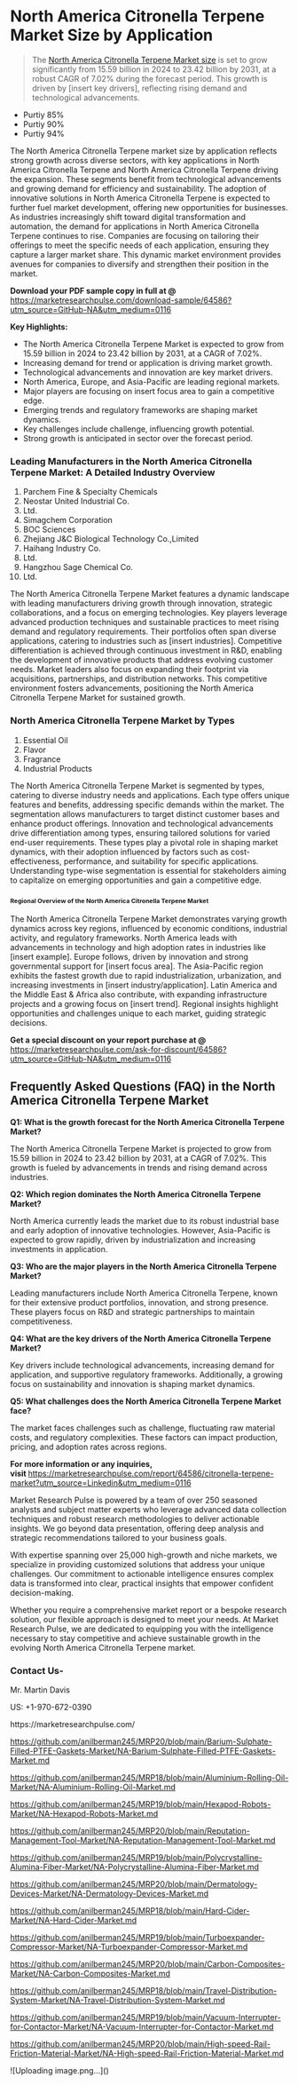 <h1>North America Citronella Terpene Market&nbsp;Size by Application</h1><blockquote><p>The <a href="https://marketresearchpulse.com/download-sample/64586?utm_source=GitHub-NA&amp;utm_medium=0116">North America Citronella Terpene Market size</a> is set to grow significantly from 15.59 billion in 2024 to 23.42 billion by 2031, at a robust CAGR of 7.02% during the forecast period. This growth is driven by [insert key drivers], reflecting rising demand and technological advancements.</p></blockquote><ul><li>Purtiy 85%<li> Purtiy 90%<li> Purtiy 94%</li></ul><p>The North America Citronella Terpene market size by application reflects strong growth across diverse sectors, with key applications in North America Citronella Terpene and North America Citronella Terpene driving the expansion. These segments benefit from technological advancements and growing demand for efficiency and sustainability. The adoption of innovative solutions in North America Citronella Terpene is expected to further fuel market development, offering new opportunities for businesses. As industries increasingly shift toward digital transformation and automation, the demand for applications in North America Citronella Terpene continues to rise. Companies are focusing on tailoring their offerings to meet the specific needs of each application, ensuring they capture a larger market share. This dynamic market environment provides avenues for companies to diversify and strengthen their position in the market.</p><p><strong>Download your PDF sample copy in full at @ </strong><a href="https://marketresearchpulse.com/download-sample/64586?utm_source=GitHub-NA&amp;utm_medium=0116">https://marketresearchpulse.com/download-sample/64586?utm_source=GitHub-NA&amp;utm_medium=0116</a></p><p><strong>Key Highlights: </strong></p><ul><li>The North America Citronella Terpene Market is expected to grow from 15.59 billion in 2024 to 23.42 billion by 2031, at a CAGR of 7.02%.</li><li>Increasing demand for trend or application is driving market growth.</li><li>Technological advancements and innovation are key market drivers.</li><li>North America, Europe, and Asia-Pacific are leading regional markets.</li><li>Major players are focusing on insert focus area to gain a competitive edge.</li><li>Emerging trends and regulatory frameworks are shaping market dynamics.</li><li>Key challenges include challenge, influencing growth potential.</li><li>Strong growth is anticipated in sector over the forecast period.</li></ul><h3>Leading Manufacturers in the North America Citronella Terpene Market: A Detailed Industry Overview</h3><ol><li>Parchem Fine & Specialty Chemicals</li><li>Neostar United Industrial Co.</li><li>Ltd.</li><li>Simagchem Corporation</li><li>BOC Sciences</li><li>Zhejiang J&C Biological Technology Co.,Limited</li><li>Haihang Industry Co.</li><li>Ltd.</li><li>Hangzhou Sage Chemical Co.</li><li>Ltd.</li></ol><div class="flex max-w-full flex-col flex-grow"><div class="min-h-8 text-message flex w-full flex-col items-end gap-2 whitespace-normal break-words [.text-message+&amp;]:mt-5" dir="auto" data-message-author-role="assistant" data-message-id="fd8432e4-4910-450d-b182-61b7bfb0a01f" data-message-model-slug="gpt-4o"><div class="flex w-full flex-col gap-1 empty:hidden first:pt-[3px]"><div class="markdown prose w-full break-words dark:prose-invert light"><p>The North America Citronella Terpene Market features a dynamic landscape with leading manufacturers driving growth through innovation, strategic collaborations, and a focus on emerging technologies. Key players leverage advanced production techniques and sustainable practices to meet rising demand and regulatory requirements. Their portfolios often span diverse applications, catering to industries such as [insert industries]. Competitive differentiation is achieved through continuous investment in R&amp;D, enabling the development of innovative products that address evolving customer needs. Market leaders also focus on expanding their footprint via acquisitions, partnerships, and distribution networks. This competitive environment fosters advancements, positioning the North America Citronella Terpene Market for sustained growth.</p></div></div></div></div><h3>North America Citronella Terpene Market by Types</h3><ol><li>Essential Oil<li> Flavor<li> Fragrance<li> Industrial Products</li></ol><div class="flex max-w-full flex-col flex-grow"><div class="min-h-8 text-message flex w-full flex-col items-end gap-2 whitespace-normal break-words [.text-message+&amp;]:mt-5" dir="auto" data-message-author-role="assistant" data-message-id="084470be-0bb7-4664-bddf-5156b4f41249" data-message-model-slug="gpt-4o-mini"><div class="flex w-full flex-col gap-1 empty:hidden first:pt-[3px]"><div class="markdown prose w-full break-words dark:prose-invert light"><p>The North America Citronella Terpene Market is segmented by types, catering to diverse industry needs and applications. Each type offers unique features and benefits, addressing specific demands within the market. The segmentation allows manufacturers to target distinct customer bases and enhance product offerings. Innovation and technological advancements drive differentiation among types, ensuring tailored solutions for varied end-user requirements. These types play a pivotal role in shaping market dynamics, with their adoption influenced by factors such as cost-effectiveness, performance, and suitability for specific applications. Understanding type-wise segmentation is essential for stakeholders aiming to capitalize on emerging opportunities and gain a competitive edge.</p></div></div></div></div><h3><span style="font-size: 11px;">Regional Overview of the North America Citronella Terpene Market</span></h3><div class="flex max-w-full flex-col flex-grow"><div class="min-h-8 text-message flex w-full flex-col items-end gap-2 whitespace-normal break-words [.text-message+&amp;]:mt-5" dir="auto" data-message-author-role="assistant" data-message-id="e9038762-ce64-4e30-91c9-9bd413514231" data-message-model-slug="gpt-4o-mini"><div class="flex w-full flex-col gap-1 empty:hidden first:pt-[3px]"><div class="markdown prose w-full break-words dark:prose-invert light"><p>The North America Citronella Terpene Market demonstrates varying growth dynamics across key regions, influenced by economic conditions, industrial activity, and regulatory frameworks. North America leads with advancements in technology and high adoption rates in industries like [insert example]. Europe follows, driven by innovation and strong governmental support for [insert focus area]. The Asia-Pacific region exhibits the fastest growth due to rapid industrialization, urbanization, and increasing investments in [insert industry/application]. Latin America and the Middle East &amp; Africa also contribute, with expanding infrastructure projects and a growing focus on [insert trend]. Regional insights highlight opportunities and challenges unique to each market, guiding strategic decisions.</p></div></div></div></div><p><strong>Get a special discount on your report purchase at @ </strong><a href="https://marketresearchpulse.com/ask-for-discount/64586?utm_source=GitHub-NA&amp;utm_medium=0116">https://marketresearchpulse.com/ask-for-discount/64586?utm_source=GitHub-NA&amp;utm_medium=0116</a></p><h2>Frequently Asked Questions (FAQ) in the North America Citronella Terpene Market</h2><p><strong>Q1: What is the growth forecast for the North America Citronella Terpene Market?</strong></p><p>The North America Citronella Terpene Market is projected to grow from 15.59 billion in 2024 to 23.42 billion by 2031, at a CAGR of 7.02%. This growth is fueled by advancements in trends and rising demand across industries.</p><p><strong>Q2: Which region dominates the North America Citronella Terpene Market?</strong></p><p>North America currently leads the market due to its robust industrial base and early adoption of innovative technologies. However, Asia-Pacific is expected to grow rapidly, driven by industrialization and increasing investments in application.</p><p><strong>Q3: Who are the major players in the North America Citronella Terpene Market?</strong></p><p>Leading manufacturers include North America Citronella Terpene, known for their extensive product portfolios, innovation, and strong presence. These players focus on R&amp;D and strategic partnerships to maintain competitiveness.</p><p><strong>Q4: What are the key drivers of the North America Citronella Terpene Market?</strong></p><p>Key drivers include technological advancements, increasing demand for application, and supportive regulatory frameworks. Additionally, a growing focus on sustainability and innovation is shaping market dynamics.</p><p><strong>Q5: What challenges does the North America Citronella Terpene Market face?</strong></p><p>The market faces challenges such as challenge, fluctuating raw material costs, and regulatory complexities. These factors can impact production, pricing, and adoption rates across regions.</p><p><strong>For more information or any inquiries, visit&nbsp;</strong><a href="https://marketresearchpulse.com/report/64586/citronella-terpene-market?utm_source=Linkedin&utm_medium=0116">https://marketresearchpulse.com/report/64586/citronella-terpene-market?utm_source=Linkedin&utm_medium=0116</a></p><p>Market Research Pulse is powered by a team of over 250 seasoned analysts and subject matter experts who leverage advanced data collection techniques and robust research methodologies to deliver actionable insights. We go beyond data presentation, offering deep analysis and strategic recommendations tailored to your business goals.</p><p>With expertise spanning over 25,000 high-growth and niche markets, we specialize in providing customized solutions that address your unique challenges. Our commitment to actionable intelligence ensures complex data is transformed into clear, practical insights that empower confident decision-making.</p><p>Whether you require a comprehensive market report or a bespoke research solution, our flexible approach is designed to meet your needs. At Market Research Pulse, we are dedicated to equipping you with the intelligence necessary to stay competitive and achieve sustainable growth in the evolving North America Citronella Terpene market.</p><h3><strong>Contact Us-</strong></h3><p>Mr. Martin Davis</p><p>US: +1-970-672-0390</p><p>https://marketresearchpulse.com/</p><p><a href="https://github.com/anilberman245/MRP20/blob/main/Barium-Sulphate-Filled-PTFE-Gaskets-Market/NA-Barium-Sulphate-Filled-PTFE-Gaskets-Market.md">https://github.com/anilberman245/MRP20/blob/main/Barium-Sulphate-Filled-PTFE-Gaskets-Market/NA-Barium-Sulphate-Filled-PTFE-Gaskets-Market.md</a></p><p><a href="https://github.com/anilberman245/MRP18/blob/main/Aluminium-Rolling-Oil-Market/NA-Aluminium-Rolling-Oil-Market.md">https://github.com/anilberman245/MRP18/blob/main/Aluminium-Rolling-Oil-Market/NA-Aluminium-Rolling-Oil-Market.md</a></p><p><a href="https://github.com/anilberman245/MRP19/blob/main/Hexapod-Robots-Market/NA-Hexapod-Robots-Market.md">https://github.com/anilberman245/MRP19/blob/main/Hexapod-Robots-Market/NA-Hexapod-Robots-Market.md</a></p><p><a href="https://github.com/anilberman245/MRP20/blob/main/Reputation-Management-Tool-Market/NA-Reputation-Management-Tool-Market.md">https://github.com/anilberman245/MRP20/blob/main/Reputation-Management-Tool-Market/NA-Reputation-Management-Tool-Market.md</a></p><p><a href="https://github.com/anilberman245/MRP19/blob/main/Polycrystalline-Alumina-Fiber-Market/NA-Polycrystalline-Alumina-Fiber-Market.md">https://github.com/anilberman245/MRP19/blob/main/Polycrystalline-Alumina-Fiber-Market/NA-Polycrystalline-Alumina-Fiber-Market.md</a></p><p><a href="https://github.com/anilberman245/MRP20/blob/main/Dermatology-Devices-Market/NA-Dermatology-Devices-Market.md">https://github.com/anilberman245/MRP20/blob/main/Dermatology-Devices-Market/NA-Dermatology-Devices-Market.md</a></p><p><a href="https://github.com/anilberman245/MRP18/blob/main/Hard-Cider-Market/NA-Hard-Cider-Market.md">https://github.com/anilberman245/MRP18/blob/main/Hard-Cider-Market/NA-Hard-Cider-Market.md</a></p><p><a href="https://github.com/anilberman245/MRP19/blob/main/Turboexpander-Compressor-Market/NA-Turboexpander-Compressor-Market.md">https://github.com/anilberman245/MRP19/blob/main/Turboexpander-Compressor-Market/NA-Turboexpander-Compressor-Market.md</a></p><p><a href="https://github.com/anilberman245/MRP20/blob/main/Carbon-Composites-Market/NA-Carbon-Composites-Market.md">https://github.com/anilberman245/MRP20/blob/main/Carbon-Composites-Market/NA-Carbon-Composites-Market.md</a></p><p><a href="https://github.com/anilberman245/MRP18/blob/main/Travel-Distribution-System-Market/NA-Travel-Distribution-System-Market.md">https://github.com/anilberman245/MRP18/blob/main/Travel-Distribution-System-Market/NA-Travel-Distribution-System-Market.md</a></p><p><a href="https://github.com/anilberman245/MRP19/blob/main/Vacuum-Interrupter-for-Contactor-Market/NA-Vacuum-Interrupter-for-Contactor-Market.md">https://github.com/anilberman245/MRP19/blob/main/Vacuum-Interrupter-for-Contactor-Market/NA-Vacuum-Interrupter-for-Contactor-Market.md</a></p><p><a href="https://github.com/anilberman245/MRP20/blob/main/High-speed-Rail-Friction-Material-Market/NA-High-speed-Rail-Friction-Material-Market.md">https://github.com/anilberman245/MRP20/blob/main/High-speed-Rail-Friction-Material-Market/NA-High-speed-Rail-Friction-Material-Market.md</a></p>
![Uploading image.png…]()

